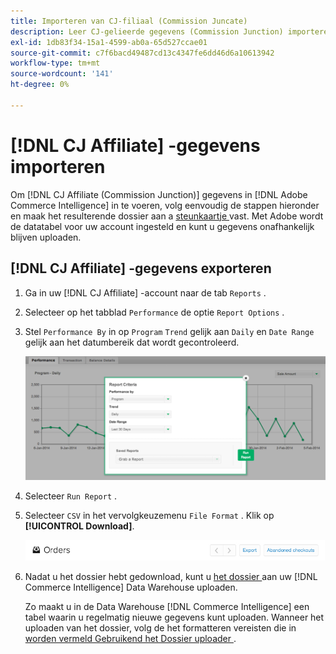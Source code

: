 ```yaml
---
title: Importeren van CJ-filiaal (Commission Juncate)
description: Leer CJ-gelieerde gegevens (Commission Junction) importeren in  [!DNL Commerce Intelligence].L Commerce Intelligence&rbrack;.
exl-id: 1db83f34-15a1-4599-ab0a-65d527ccae01
source-git-commit: c7f6bacd49487cd13c4347fe6dd46d6a10613942
workflow-type: tm+mt
source-wordcount: '141'
ht-degree: 0%

---
```


# [!DNL CJ Affiliate] -gegevens importeren

Om [!DNL CJ Affiliate (Commission Junction)] gegevens in [!DNL Adobe Commerce Intelligence] in te voeren, volg eenvoudig de stappen hieronder en maak het resulterende dossier aan a [ steunkaartje ](https://experienceleague.adobe.com/docs/commerce-knowledge-base/kb/troubleshooting/miscellaneous/mbi-service-policies.html) vast. Met Adobe wordt de datatabel voor uw account ingesteld en kunt u gegevens onafhankelijk blijven uploaden.

## [!DNL CJ Affiliate] -gegevens exporteren

1. Ga in uw [!DNL CJ Affiliate] -account naar de tab `Reports` .

1. Selecteer op het tabblad `Performance` de optie `Report Options` .

1. Stel `Performance By` in op `Program` `Trend` gelijk aan `Daily` en `Date Range` gelijk aan het datumbereik dat wordt gecontroleerd.

   ![ uitvoer-cj-gelieerde-gegevens ](../../../assets/export-cj-affiliate-data-1.png)<!--{:.zoom}-->

1. Selecteer `Run Report` .

1. Selecteer `CSV` in het vervolgkeuzemenu `File Format` .  Klik op **[!UICONTROL Download]**.

   ![ uitvoer cj partnergegevens ](../../../assets/export-an-individual-order-2.jpg)<!--{:.zoom}-->

1. Nadat u het dossier hebt gedownload, kunt u [ het dossier ](../connecting-data/using-file-uploader.md) aan uw [!DNL Commerce Intelligence] Data Warehouse uploaden.

   Zo maakt u in de Data Warehouse [!DNL Commerce Intelligence] een tabel waarin u regelmatig nieuwe gegevens kunt uploaden. Wanneer het uploaden van het dossier, volg de het formatteren vereisten die in [ worden vermeld Gebruikend het Dossier uploader ](../connecting-data/using-file-uploader.md).
